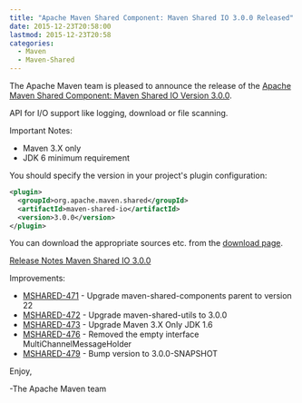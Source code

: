 ```yaml
---
title: "Apache Maven Shared Component: Maven Shared IO 3.0.0 Released"
date: 2015-12-23T20:58:00
lastmod: 2015-12-23T20:58
categories:
  - Maven
  - Maven-Shared
---
```

The Apache Maven team is pleased to announce the release of the 
[Apache Maven Shared Component: Maven Shared IO Version 3.0.0](http://maven.apache.org/shared/maven-shared-io/).

API for I/O support like logging, download or file scanning.

Important Notes:

 * Maven 3.X only
 * JDK 6 minimum requirement

You should specify the version in your project's plugin configuration:

``` xml 
<plugin>
  <groupId>org.apache.maven.shared</groupId>
  <artifactId>maven-shared-io</artifactId>
  <version>3.0.0</version>
</plugin>
```

You can download the appropriate sources etc. from the [download page](http://maven.apache.org/shared/maven-shared-io/download.cgi).

<!-- more -->
 
[Release Notes Maven Shared IO 3.0.0](https://issues.apache.org/jira/secure/ReleaseNote.jspa?projectId=12317922&version=12334278
)

Improvements:

 * [MSHARED-471](https://issues.apache.org/jira/browse/MSHARED-471) - Upgrade maven-shared-components parent to version 22
 * [MSHARED-472](https://issues.apache.org/jira/browse/MSHARED-472) - Upgrade maven-shared-utils to 3.0.0
 * [MSHARED-473](https://issues.apache.org/jira/browse/MSHARED-473) - Upgrade Maven 3.X Only JDK 1.6
 * [MSHARED-476](https://issues.apache.org/jira/browse/MSHARED-476) - Removed the empty interface MultiChannelMessageHolder
 * [MSHARED-479](https://issues.apache.org/jira/browse/MSHARED-479) - Bump version to 3.0.0-SNAPSHOT
 
Enjoy,
 
-The Apache Maven team
